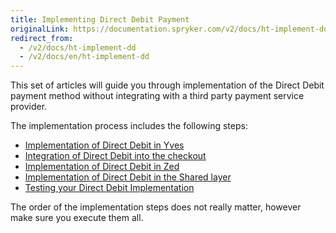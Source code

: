 ```yaml
---
title: Implementing Direct Debit Payment
originalLink: https://documentation.spryker.com/v2/docs/ht-implement-dd
redirect_from:
  - /v2/docs/ht-implement-dd
  - /v2/docs/en/ht-implement-dd
---
```


This set of articles will guide you through implementation of the Direct Debit payment method without integrating with a third party payment service provider.

The implementation process includes the following steps:

* [Implementation of Direct Debit in Yves](/docs/scos/dev/developer-guides/201903.0/development-guide/back-end/data-manipulation/payment-methods/direct-debit-example-implementation/dd-fe-implement)
* [Integration of Direct Debit into the checkout](/docs/scos/dev/developer-guides/201903.0/development-guide/back-end/data-manipulation/payment-methods/direct-debit-example-implementation/dd-checkout-imp)
* [Implementation of Direct Debit in Zed](/docs/scos/dev/developer-guides/201903.0/development-guide/back-end/data-manipulation/payment-methods/direct-debit-example-implementation/dd-be-implement)
* [Implementation of Direct Debit in the Shared layer](/docs/scos/dev/developer-guides/201903.0/development-guide/back-end/data-manipulation/payment-methods/direct-debit-example-implementation/dd-shared-imple)
* [Testing your Direct Debit Implementation](/docs/scos/dev/developer-guides/201903.0/development-guide/back-end/data-manipulation/payment-methods/direct-debit-example-implementation/dd-test-impleme)

The order of the implementation steps does not really matter, however make sure you execute them all.
